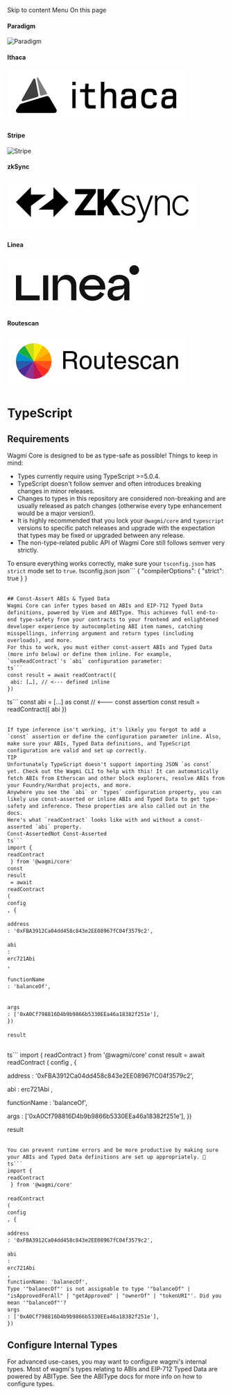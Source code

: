 Skip to content 
Menu
On this page
#### Paradigm
![Paradigm](https://raw.githubusercontent.com/wevm/.github/main/content/sponsors/paradigm-light.svg)
#### Ithaca
![Ithaca](https://raw.githubusercontent.com/wevm/.github/main/content/sponsors/ithaca-light.svg)
#### Stripe
![Stripe](https://raw.githubusercontent.com/wevm/.github/main/content/sponsors/stripe-light.svg)
#### zkSync
![zkSync](https://raw.githubusercontent.com/wevm/.github/main/content/sponsors/zksync-light.svg)
#### Linea
![Linea](https://raw.githubusercontent.com/wevm/.github/main/content/sponsors/linea-light.svg)
#### Routescan
![Routescan](https://raw.githubusercontent.com/wevm/.github/main/content/sponsors/routescan-light.svg)
# TypeScript ​
## Requirements ​
Wagmi Core is designed to be as type-safe as possible! Things to keep in mind:
  * Types currently require using TypeScript >=5.0.4.
  * TypeScript doesn't follow semver and often introduces breaking changes in minor releases.
  * Changes to types in this repository are considered non-breaking and are usually released as patch changes (otherwise every type enhancement would be a major version!).
  * It is highly recommended that you lock your `@wagmi/core` and `typescript` versions to specific patch releases and upgrade with the expectation that types may be fixed or upgraded between any release.
  * The non-type-related public API of Wagmi Core still follows semver very strictly.


To ensure everything works correctly, make sure your `tsconfig.json` has `strict` mode set to `true`.
tsconfig.json
json```
{
 "compilerOptions": {
  "strict": true
 }
}
```

## Const-Assert ABIs & Typed Data ​
Wagmi Core can infer types based on ABIs and EIP-712 Typed Data definitions, powered by Viem and ABIType. This achieves full end-to-end type-safety from your contracts to your frontend and enlightened developer experience by autocompleting ABI item names, catching misspellings, inferring argument and return types (including overloads), and more.
For this to work, you must either const-assert ABIs and Typed Data (more info below) or define them inline. For example, `useReadContract`'s `abi` configuration parameter:
ts```
const result = await readContract({
 abi: […], // <--- defined inline
})
```

ts```
const abi = […] as const // <--- const assertion
const result = readContract({ abi })
```

If type inference isn't working, it's likely you forgot to add a `const` assertion or define the configuration parameter inline. Also, make sure your ABIs, Typed Data definitions, and TypeScript configuration are valid and set up correctly.
TIP
Unfortunately TypeScript doesn't support importing JSON `as const` yet. Check out the Wagmi CLI to help with this! It can automatically fetch ABIs from Etherscan and other block explorers, resolve ABIs from your Foundry/Hardhat projects, and more.
Anywhere you see the `abi` or `types` configuration property, you can likely use const-asserted or inline ABIs and Typed Data to get type-safety and inference. These properties are also called out in the docs.
Here's what `readContract` looks like with and without a const-asserted `abi` property.
Const-AssertedNot Const-Asserted
ts```
import {
readContract
 } from '@wagmi/core'
const 
result
 = await
readContract
(
config
, {

address
: '0xFBA3912Ca04dd458c843e2EE08967fC04f3579c2',

abi
: 
erc721Abi
,

functionName
: 'balanceOf',


args
: ['0xA0Cf798816D4b9b9866b5330EEa46a18382f251e'],
})

result


```

ts```
import {
readContract
 } from '@wagmi/core'
const 
result
 = await
readContract
(
config
, {

address
: '0xFBA3912Ca04dd458c843e2EE08967fC04f3579c2',

abi
: 
erc721Abi
,

functionName
: 'balanceOf',


args
: ['0xA0Cf798816D4b9b9866b5330EEa46a18382f251e'],
})

result


```

You can prevent runtime errors and be more productive by making sure your ABIs and Typed Data definitions are set up appropriately. 🎉
ts```
import {
readContract
 } from '@wagmi/core'

readContract
(
config
, {

address
: '0xFBA3912Ca04dd458c843e2EE08967fC04f3579c2',

abi
: 
erc721Abi
,
functionName: 'balanecOf',
Type '"balanecOf"' is not assignable to type '"balanceOf" | "isApprovedForAll" | "getApproved" | "ownerOf" | "tokenURI"'. Did you mean '"balanceOf"'?
args
: ['0xA0Cf798816D4b9b9866b5330EEa46a18382f251e'],
})
```

## Configure Internal Types ​
For advanced use-cases, you may want to configure wagmi's internal types. Most of wagmi's types relating to ABIs and EIP-712 Typed Data are powered by ABIType. See the ABIType docs for more info on how to configure types.
